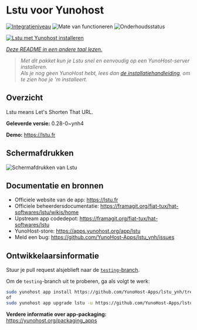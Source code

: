 <!--
NB: Deze README is automatisch gegenereerd door <https://github.com/YunoHost/apps/tree/master/tools/readme_generator>
Hij mag NIET handmatig aangepast worden.
-->

# Lstu voor Yunohost

[![Integratieniveau](https://apps.yunohost.org/badge/integration/lstu)](https://ci-apps.yunohost.org/ci/apps/lstu/)
![Mate van functioneren](https://apps.yunohost.org/badge/state/lstu)
![Onderhoudsstatus](https://apps.yunohost.org/badge/maintained/lstu)

[![Lstu met Yunohost installeren](https://install-app.yunohost.org/install-with-yunohost.svg)](https://install-app.yunohost.org/?app=lstu)

*[Deze README in een andere taal lezen.](./ALL_README.md)*

> *Met dit pakket kun je Lstu snel en eenvoudig op een YunoHost-server installeren.*  
> *Als je nog geen YunoHost hebt, lees dan [de installatiehandleiding](https://yunohost.org/install), om te zien hoe je 'm installeert.*

## Overzicht

Lstu means Let's Shorten That URL.


**Geleverde versie:** 0.28-0~ynh4

**Demo:** <https://lstu.fr>

## Schermafdrukken

![Schermafdrukken van Lstu](./doc/screenshots/LSTU_screenshot.png)

## Documentatie en bronnen

- Officiele website van de app: <https://lstu.fr>
- Officiele beheerdersdocumentatie: <https://framagit.org/fiat-tux/hat-softwares/lstu/wikis/home>
- Upstream app codedepot: <https://framagit.org/fiat-tux/hat-softwares/lstu>
- YunoHost-store: <https://apps.yunohost.org/app/lstu>
- Meld een bug: <https://github.com/YunoHost-Apps/lstu_ynh/issues>

## Ontwikkelaarsinformatie

Stuur je pull request alsjeblieft naar de [`testing`-branch](https://github.com/YunoHost-Apps/lstu_ynh/tree/testing).

Om de `testing`-branch uit te proberen, ga als volgt te werk:

```bash
sudo yunohost app install https://github.com/YunoHost-Apps/lstu_ynh/tree/testing --debug
of
sudo yunohost app upgrade lstu -u https://github.com/YunoHost-Apps/lstu_ynh/tree/testing --debug
```

**Verdere informatie over app-packaging:** <https://yunohost.org/packaging_apps>
